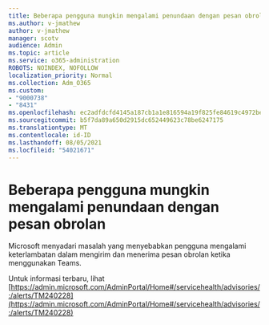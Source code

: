 ```yaml
---
title: Beberapa pengguna mungkin mengalami penundaan dengan pesan obrolan
ms.author: v-jmathew
author: v-jmathew
manager: scotv
audience: Admin
ms.topic: article
ms.service: o365-administration
ROBOTS: NOINDEX, NOFOLLOW
localization_priority: Normal
ms.collection: Adm_O365
ms.custom:
- "9000738"
- "8431"
ms.openlocfilehash: ec2adfdcfd4145a187cb1a1e816594a19f825fe84619c4972be73ee565befe77
ms.sourcegitcommit: b5f7da89a650d2915dc652449623c78be6247175
ms.translationtype: MT
ms.contentlocale: id-ID
ms.lasthandoff: 08/05/2021
ms.locfileid: "54021671"
---
```

# <a name="some-users-may-experience-delays-with-chat-messages"></a>Beberapa pengguna mungkin mengalami penundaan dengan pesan obrolan

Microsoft menyadari masalah yang menyebabkan pengguna mengalami keterlambatan dalam mengirim dan menerima pesan obrolan ketika menggunakan Teams.

Untuk informasi terbaru, lihat [https://admin.microsoft.com/AdminPortal/Home#/servicehealth/advisories/:/alerts/TM240228](https://admin.microsoft.com/AdminPortal/Home#/servicehealth/advisories/:/alerts/TM240228)

